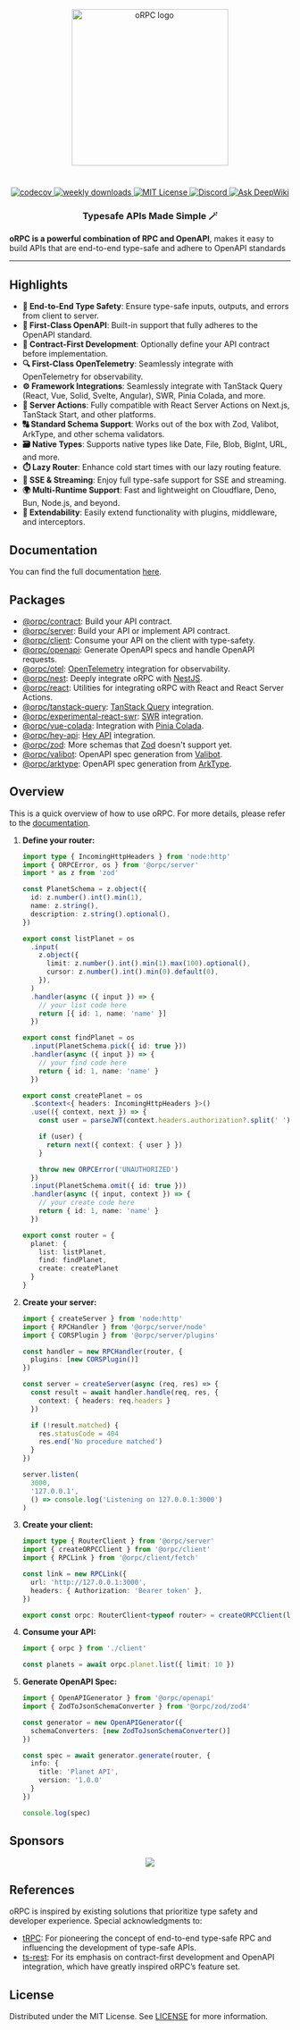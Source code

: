 <div align="center">
  <image align="center" src="https://orpc.unnoq.com/logo.webp" width=280 alt="oRPC logo" />
</div>

<h1></h1>

<div align="center">
  <a href="https://codecov.io/gh/unnoq/orpc">
    <img alt="codecov" src="https://codecov.io/gh/unnoq/orpc/branch/main/graph/badge.svg">
  </a>
  <a href="https://www.npmjs.com/package/@orpc/client">
    <img alt="weekly downloads" src="https://img.shields.io/npm/dw/%40orpc%2Fclient?logo=npm" />
  </a>
  <a href="https://github.com/unnoq/orpc/blob/main/LICENSE">
    <img alt="MIT License" src="https://img.shields.io/github/license/unnoq/orpc?logo=open-source-initiative" />
  </a>
  <a href="https://discord.gg/TXEbwRBvQn">
    <img alt="Discord" src="https://img.shields.io/discord/1308966753044398161?color=7389D8&label&logo=discord&logoColor=ffffff" />
  </a>
  <a href="https://deepwiki.com/unnoq/orpc">
    <img src="https://deepwiki.com/badge.svg" alt="Ask DeepWiki">
  </a>
</div>

<h3 align="center">Typesafe APIs Made Simple 🪄</h3>

**oRPC is a powerful combination of RPC and OpenAPI**, makes it easy to build APIs that are end-to-end type-safe and adhere to OpenAPI standards

---

## Highlights

- **🔗 End-to-End Type Safety**: Ensure type-safe inputs, outputs, and errors from client to server.
- **📘 First-Class OpenAPI**: Built-in support that fully adheres to the OpenAPI standard.
- **📝 Contract-First Development**: Optionally define your API contract before implementation.
- **🔍 First-Class OpenTelemetry**: Seamlessly integrate with OpenTelemetry for observability.
- **⚙️ Framework Integrations**: Seamlessly integrate with TanStack Query (React, Vue, Solid, Svelte, Angular), SWR, Pinia Colada, and more.
- **🚀 Server Actions**: Fully compatible with React Server Actions on Next.js, TanStack Start, and other platforms.
- **🔠 Standard Schema Support**: Works out of the box with Zod, Valibot, ArkType, and other schema validators.
- **🗃️ Native Types**: Supports native types like Date, File, Blob, BigInt, URL, and more.
- **⏱️ Lazy Router**: Enhance cold start times with our lazy routing feature.
- **📡 SSE & Streaming**: Enjoy full type-safe support for SSE and streaming.
- **🌍 Multi-Runtime Support**: Fast and lightweight on Cloudflare, Deno, Bun, Node.js, and beyond.
- **🔌 Extendability**: Easily extend functionality with plugins, middleware, and interceptors.

## Documentation

You can find the full documentation [here](https://orpc.unnoq.com).

## Packages

- [@orpc/contract](https://www.npmjs.com/package/@orpc/contract): Build your API contract.
- [@orpc/server](https://www.npmjs.com/package/@orpc/server): Build your API or implement API contract.
- [@orpc/client](https://www.npmjs.com/package/@orpc/client): Consume your API on the client with type-safety.
- [@orpc/openapi](https://www.npmjs.com/package/@orpc/openapi): Generate OpenAPI specs and handle OpenAPI requests.
- [@orpc/otel](https://www.npmjs.com/package/@orpc/otel): [OpenTelemetry](https://opentelemetry.io/) integration for observability.
- [@orpc/nest](https://www.npmjs.com/package/@orpc/nest): Deeply integrate oRPC with [NestJS](https://nestjs.com/).
- [@orpc/react](https://www.npmjs.com/package/@orpc/react): Utilities for integrating oRPC with React and React Server Actions.
- [@orpc/tanstack-query](https://www.npmjs.com/package/@orpc/tanstack-query): [TanStack Query](https://tanstack.com/query/latest) integration.
- [@orpc/experimental-react-swr](https://www.npmjs.com/package/@orpc/experimental-react-swr): [SWR](https://swr.vercel.app/) integration.
- [@orpc/vue-colada](https://www.npmjs.com/package/@orpc/vue-colada): Integration with [Pinia Colada](https://pinia-colada.esm.dev/).
- [@orpc/hey-api](https://www.npmjs.com/package/@orpc/hey-api): [Hey API](https://heyapi.dev/) integration.
- [@orpc/zod](https://www.npmjs.com/package/@orpc/zod): More schemas that [Zod](https://zod.dev/) doesn't support yet.
- [@orpc/valibot](https://www.npmjs.com/package/@orpc/valibot): OpenAPI spec generation from [Valibot](https://valibot.dev/).
- [@orpc/arktype](https://www.npmjs.com/package/@orpc/arktype): OpenAPI spec generation from [ArkType](https://arktype.io/).

## Overview

This is a quick overview of how to use oRPC. For more details, please refer to the [documentation](https://orpc.unnoq.com).

1. **Define your router:**

   ```ts
   import type { IncomingHttpHeaders } from 'node:http'
   import { ORPCError, os } from '@orpc/server'
   import * as z from 'zod'

   const PlanetSchema = z.object({
     id: z.number().int().min(1),
     name: z.string(),
     description: z.string().optional(),
   })

   export const listPlanet = os
     .input(
       z.object({
         limit: z.number().int().min(1).max(100).optional(),
         cursor: z.number().int().min(0).default(0),
       }),
     )
     .handler(async ({ input }) => {
       // your list code here
       return [{ id: 1, name: 'name' }]
     })

   export const findPlanet = os
     .input(PlanetSchema.pick({ id: true }))
     .handler(async ({ input }) => {
       // your find code here
       return { id: 1, name: 'name' }
     })

   export const createPlanet = os
     .$context<{ headers: IncomingHttpHeaders }>()
     .use(({ context, next }) => {
       const user = parseJWT(context.headers.authorization?.split(' ')[1])

       if (user) {
         return next({ context: { user } })
       }

       throw new ORPCError('UNAUTHORIZED')
     })
     .input(PlanetSchema.omit({ id: true }))
     .handler(async ({ input, context }) => {
       // your create code here
       return { id: 1, name: 'name' }
     })

   export const router = {
     planet: {
       list: listPlanet,
       find: findPlanet,
       create: createPlanet
     }
   }
   ```

2. **Create your server:**

   ```ts
   import { createServer } from 'node:http'
   import { RPCHandler } from '@orpc/server/node'
   import { CORSPlugin } from '@orpc/server/plugins'

   const handler = new RPCHandler(router, {
     plugins: [new CORSPlugin()]
   })

   const server = createServer(async (req, res) => {
     const result = await handler.handle(req, res, {
       context: { headers: req.headers }
     })

     if (!result.matched) {
       res.statusCode = 404
       res.end('No procedure matched')
     }
   })

   server.listen(
     3000,
     '127.0.0.1',
     () => console.log('Listening on 127.0.0.1:3000')
   )
   ```

3. **Create your client:**

   ```ts
   import type { RouterClient } from '@orpc/server'
   import { createORPCClient } from '@orpc/client'
   import { RPCLink } from '@orpc/client/fetch'

   const link = new RPCLink({
     url: 'http://127.0.0.1:3000',
     headers: { Authorization: 'Bearer token' },
   })

   export const orpc: RouterClient<typeof router> = createORPCClient(link)
   ```

4. **Consume your API:**

   ```ts
   import { orpc } from './client'

   const planets = await orpc.planet.list({ limit: 10 })
   ```

5. **Generate OpenAPI Spec:**

   ```ts
   import { OpenAPIGenerator } from '@orpc/openapi'
   import { ZodToJsonSchemaConverter } from '@orpc/zod/zod4'

   const generator = new OpenAPIGenerator({
     schemaConverters: [new ZodToJsonSchemaConverter()]
   })

   const spec = await generator.generate(router, {
     info: {
       title: 'Planet API',
       version: '1.0.0'
     }
   })

   console.log(spec)
   ```

## Sponsors

<p align="center">
  <a href="https://cdn.jsdelivr.net/gh/unnoq/unnoq/sponsors.svg">
    <img src='https://cdn.jsdelivr.net/gh/unnoq/unnoq/sponsors.svg'/>
  </a>
</p>

## References

oRPC is inspired by existing solutions that prioritize type safety and developer experience. Special acknowledgments to:

- [tRPC](https://trpc.io): For pioneering the concept of end-to-end type-safe RPC and influencing the development of type-safe APIs.
- [ts-rest](https://ts-rest.com): For its emphasis on contract-first development and OpenAPI integration, which have greatly inspired oRPC’s feature set.

## License

Distributed under the MIT License. See [LICENSE](https://github.com/unnoq/orpc/blob/main/LICENSE) for more information.
